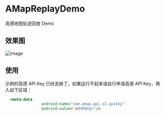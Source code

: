 # AMapReplayDemo

高德地图轨迹回放 Demo

## 效果图

![image](https://github.com/wafer-li/AMapReplayDemo/raw/master/ezgif.com-optimize.gif)

## 使用

示例的高德 API Key 已经去掉了，如果运行不起来请自行申请高德 API Key，填入如下区域：

```xml
  <meta-data
                android:name="com.amap.api.v2.apikey"
                android:value="<你的Key>"/>
```

